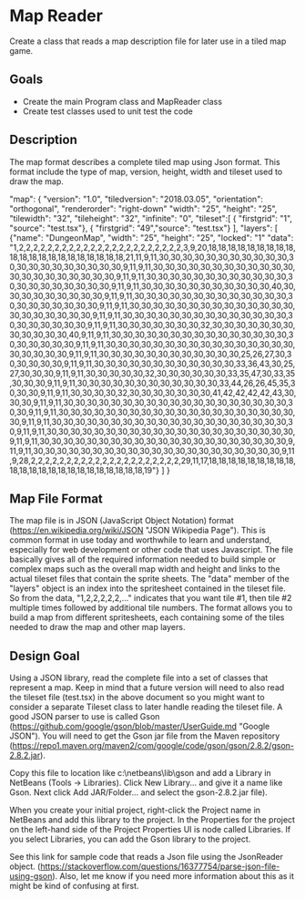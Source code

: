 # Map Reader
Create a class that reads a map description file for later use in a tiled map game.
## Goals
* Create the main Program class and MapReader class
* Create test classes used to unit test the code
## Description
The map format describes a complete tiled map using Json format.  This format include the type of map, version, height, width and tileset used to draw the map.

"map": {
  "version": "1.0",
  "tiledversion": "2018.03.05",
  "orientation": "orthogonal",
  "renderorder": "right-down"
  "width": "25",
  "height": "25",
  "tilewidth": "32",
  "tileheight": "32",
  "infinite": "0",
  "tileset":[
    { "firstgrid": "1", "source": "test.tsx"},
    { "firstgrid": "49","source": "test.tsx"}
  ],
  "layers": [
    {"name": "DungeonMap",
      "width": "25",
      "height": "25",
      "locked": "1"
      "data":
      "1,2,2,2,2,2,2,2,2,2,2,2,2,2,2,2,2,2,2,2,2,2,2,2,3,9,20,18,18,18,18,18,18,18,18,18,18,18,18,18,18,18,18,18,18,18,18,18,21,11,9,11,30,30,30,30,30,30,30,30,30,30,30,30,30,30,30,30,30,30,30,30,30,9,11,9,11,30,30,30,30,30,30,30,30,30,30,30,30,30,30,30,30,30,30,30,30,30,9,11,9,11,30,30,30,30,30,30,30,30,30,30,30,30,30,30,30,30,30,30,30,30,30,9,11,9,11,30,30,30,30,30,30,30,30,30,30,30,40,30,30,30,30,30,30,30,30,30,9,11,9,11,30,30,30,30,30,30,30,30,30,30,30,30,30,30,30,30,30,30,30,30,30,9,11,9,11,30,30,30,30,30,30,30,30,30,30,30,30,30,30,30,30,30,30,30,30,30,9,11,9,11,30,30,30,30,30,30,30,30,30,30,30,30,30,30,30,30,30,30,30,30,30,9,11,9,11,30,30,30,30,30,30,30,32,30,30,30,30,30,30,30,30,30,30,30,30,40,9,11,9,11,30,30,30,30,30,30,30,30,30,30,30,30,30,30,30,30,30,30,30,30,30,9,11,9,11,30,30,30,30,30,30,30,30,30,30,30,30,30,30,30,30,30,30,30,30,30,9,11,9,11,30,30,30,30,30,30,30,30,30,30,30,30,25,26,27,30,30,30,30,30,30,9,11,9,11,30,30,30,30,30,30,30,30,30,30,30,30,33,36,43,30,25,27,30,30,30,9,11,9,11,30,30,30,30,30,32,30,30,30,30,30,30,33,35,47,30,33,35,30,30,30,9,11,9,11,30,30,30,30,30,30,30,30,30,30,30,30,33,44,26,26,45,35,30,30,30,9,11,9,11,30,30,30,30,32,30,30,30,30,30,30,30,41,42,42,42,42,43,30,30,30,9,11,9,11,30,30,30,30,30,30,30,30,30,30,30,30,30,30,30,30,30,30,30,30,30,9,11,9,11,30,30,30,30,30,30,30,30,30,30,30,30,30,30,30,30,30,30,30,30,30,9,11,9,11,30,30,30,30,30,30,30,30,30,30,30,30,30,30,30,30,30,30,30,30,30,9,11,9,11,30,30,30,30,30,30,30,30,30,30,30,30,30,30,30,30,30,30,30,30,30,9,11,9,11,30,30,30,30,30,30,30,30,30,30,30,30,30,30,30,30,30,30,30,30,30,9,11,9,11,30,30,30,30,30,30,30,30,30,30,30,30,30,30,30,30,30,30,30,30,30,9,11,9,28,2,2,2,2,2,2,2,2,2,2,2,2,2,2,2,2,2,2,2,2,2,29,11,17,18,18,18,18,18,18,18,18,18,18,18,18,18,18,18,18,18,18,18,18,18,18,18,19"}
  ]
}

## Map File Format
The map file is in JSON (JavaScript Object Notation) format (https://en.wikipedia.org/wiki/JSON "JSON Wikipedia Page").  This is common format in use today and worthwhile to learn and understand, especially for web development or other code that uses Javascript.
The file basically gives all of the required information needed to build simple or complex maps such as the overall map width and height and links to the actual tileset files that contain the sprite sheets.  The "data" member of the "layers" object is an index into the spritesheet contained in the tileset file.  So from the data, "1,2,2,2,2,2,..." indicates that you want tile #1, then tile #2 multiple times followed by additional tile numbers.  The format allows you to build a map from different spritesheets, each containing some of the tiles needed to draw the map and other map layers.
## Design Goal
Using a JSON library, read the complete file into a set of classes that represent a map.  Keep in mind that a future version will need to also read the tileset file (test.tsx) in the above document so you might want to consider a separate Tileset class to later handle reading the tileset file.
A good JSON parser to use is called Gson (https://github.com/google/gson/blob/master/UserGuide.md "Google JSON").
You will need to get the Gson jar file from the Maven repository (https://repo1.maven.org/maven2/com/google/code/gson/gson/2.8.2/gson-2.8.2.jar).

Copy this file to location like c:\netbeans\lib\gson and add a Library in NetBeans (Tools -> Libraries).  Click New Library... and give it a name like Gson.  Next click Add JAR/Folder... and select the gson-2.8.2.jar file).

When you create your initial project, right-click the Project name in NetBeans and add this library to the project.  In the Properties for the project on the left-hand side of the Project Properties UI is node called Libraries.  If you select Libraries, you can add the Gson library to the project.

See this link for sample code that reads a Json file using the JsonReader object. (https://stackoverflow.com/questions/16377754/parse-json-file-using-gson).  Also, let me know if you need more information about this as it might be kind of confusing at first.
